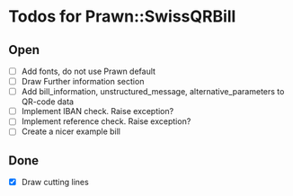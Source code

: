 # Todos for Prawn::SwissQRBill

## Open

* [ ] Add fonts, do not use Prawn default
* [ ] Draw Further information section
* [ ] Add bill_information, unstructured_message, alternative_parameters to QR-code data
* [ ] Implement IBAN check. Raise exception?
* [ ] Implement reference check. Raise exception?
* [ ] Create a nicer example bill

## Done

* [x] Draw cutting lines
